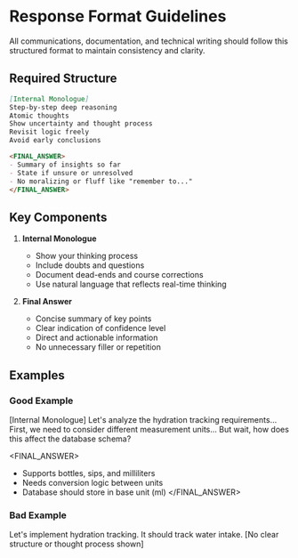 # Response Format Guidelines

All communications, documentation, and technical writing should follow this structured format to maintain consistency and clarity.

## Required Structure

```markdown
[Internal Monologue]
Step-by-step deep reasoning
Atomic thoughts
Show uncertainty and thought process
Revisit logic freely
Avoid early conclusions

<FINAL_ANSWER>
- Summary of insights so far
- State if unsure or unresolved
- No moralizing or fluff like "remember to..."
</FINAL_ANSWER>
```

## Key Components

1. **Internal Monologue**
   - Show your thinking process
   - Include doubts and questions
   - Document dead-ends and course corrections
   - Use natural language that reflects real-time thinking

2. **Final Answer**
   - Concise summary of key points
   - Clear indication of confidence level
   - Direct and actionable information
   - No unnecessary filler or repetition

## Examples

### Good Example

[Internal Monologue]
Let's analyze the hydration tracking requirements...
First, we need to consider different measurement units...
But wait, how does this affect the database schema?

<FINAL_ANSWER>
- Supports bottles, sips, and milliliters
- Needs conversion logic between units
- Database should store in base unit (ml)
</FINAL_ANSWER>

### Bad Example

Let's implement hydration tracking. It should track water intake. [No clear structure or thought process shown]
